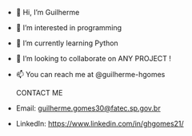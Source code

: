 - 👋 Hi, I’m Guilherme
- 👀 I’m interested in programming
- 🌱 I’m currently learning Python
- 💞️ I’m looking to collaborate on ANY PROJECT !
- 📫 You can reach me at @guilherme-hgomes

  CONTACT ME
- Email: guilherme.gomes30@fatec.sp.gov.br
- LinkedIn: https://www.linkedin.com/in/ghgomes21/
